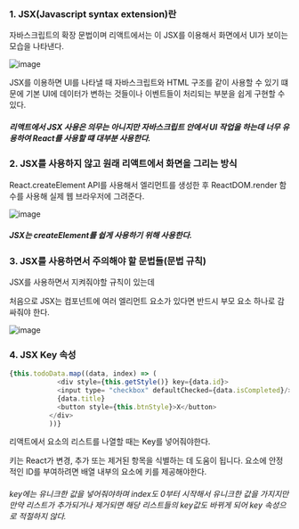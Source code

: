 
### 1. JSX(Javascript syntax extension)란

자바스크립트의 확장 문법이며 리액트에서는 이 JSX를 이용해서 화면에서 UI가 보이는 모습을 나타낸다.

![image](https://user-images.githubusercontent.com/70560755/227760849-6402972e-2791-4465-8c96-1a469fa2aed3.png)

JSX를 이용하면 UI를 나타낼 때 자바스크립트와 HTML 구조를 같이 사용할 수 있기 떄문에 기본 UI에 데이터가 변하는 것들이나 이벤트들이 처리되는 부분을 쉽게 구현할 수 있다.

##### 리액트에서 JSX 사용은 의무는 아니지만 자바스크립트 안에서 UI 작업을 하는데 너무 유용하여 React를 사용할 떄 대부분 사용한다.


### 2. JSX를 사용하지 않고 원래 리액트에서 화면을 그리는 방식

React.createElement API를 사용해서 엘리먼트를 생성한 후 ReactDOM.render 함수를 사용해 실제 웹 브라우저에 그려준다.

![image](https://user-images.githubusercontent.com/70560755/227760995-177a2b5c-10f4-47c8-883b-6b07bef5433b.png)

##### JSX는 createElement를 쉽게 사용하기 위해 사용한다.

### 3. JSX를 사용하면서 주의해야 할 문법들(문법 규칙)

JSX를 사용하면서 지켜줘야할 규칙이 있는데

처음으로 JSX는 컴포넌트에 여러 엘리먼트 요소가 있다면 반드시 부모 요소 하나로 감싸줘야 한다.

![image](https://user-images.githubusercontent.com/70560755/227761104-58b86df7-6a0c-4509-bc79-02dcd5f15fab.png)

### 4. JSX Key 속성


``` javascript
{this.todoData.map((data, index) => (
            <div style={this.getStyle()} key={data.id}>
            <input type= "checkbox" defaultChecked={data.isCompleted}/>
            {data.title}
            <button style={this.btnStyle}>X</button>
          </div>
          ))}
```
리액트에서 요소의 리스트를 나열할 때는 Key를 넣어줘야한다.

키는 React가 변경, 추가 또는 제거된 항목을 식별하는 데 도움이 됩니다. 요소에 안정적인 ID를 부여하려면 배열 내부의 요소에 키를 제공해야한다.

###### key에는 유니크한 값을 넣어줘야하며 index도 0부터 시작해서 유니크한 값을 가지지만 만약 리스트가 추가되거나 제거되면 해당 리스트들의 key값도 바뀌게 되어 key 속성으로 적절하지 않다.

